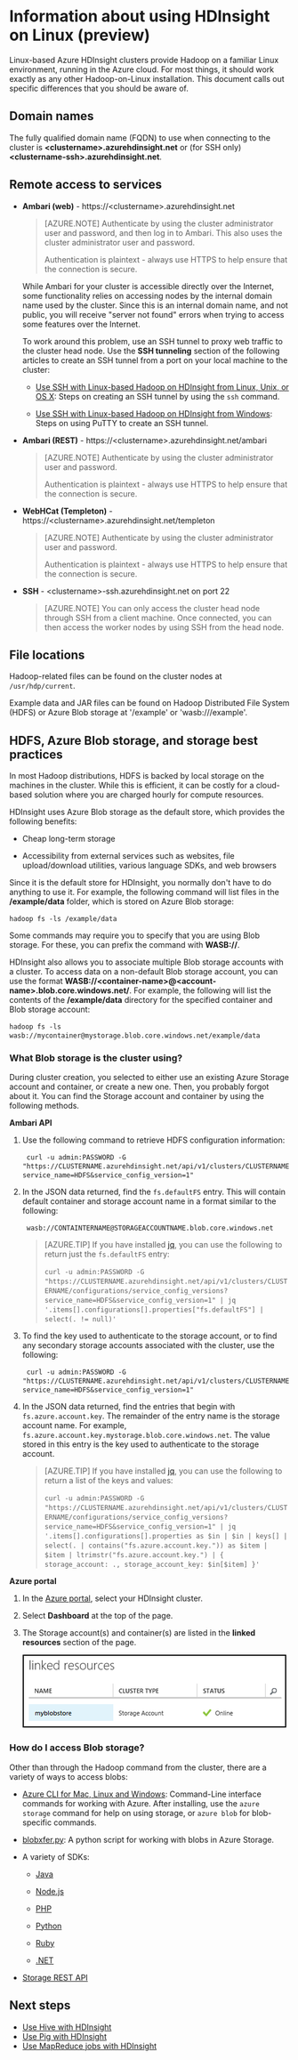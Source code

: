 <properties
   pageTitle="Tips for using Hadoop on Linux-based HDInsight | Microsoft Azure"
   description="Get implementation tips for using Linux-based HDInsight (Hadoop) clusters on a familiar Linux environment running in the Azure cloud."
   services="hdinsight"
   documentationCenter=""
   authors="Blackmist"
   manager="paulettm"
   editor="cgronlun"/>

<tags
   ms.service="hdinsight"
   ms.devlang="na"
   ms.topic="article"
   ms.tgt_pltfrm="na"
   ms.workload="big-data"
   ms.date="05/27/2015"
   ms.author="larryfr"/>

# Information about using HDInsight on Linux (preview)

Linux-based Azure HDInsight clusters provide Hadoop on a familiar Linux environment, running in the Azure cloud. For most things, it should work exactly as any other Hadoop-on-Linux installation. This document calls out specific differences that you should be aware of.

## Domain names

The fully qualified domain name (FQDN) to use when connecting to the cluster is **&lt;clustername>.azurehdinsight.net** or (for SSH only) **&lt;clustername-ssh>.azurehdinsight.net**.

## Remote access to services

* **Ambari (web)** - https://&lt;clustername>.azurehdinsight.net

	> [AZURE.NOTE] Authenticate by using the cluster administrator user and password, and then log in to Ambari. This also uses the cluster administrator user and password.
	>
	> Authentication is plaintext - always use HTTPS to help ensure that the connection is secure.

	While Ambari for your cluster is accessible directly over the Internet, some functionality relies on accessing nodes by the internal domain name used by the cluster. Since this is an internal domain name, and not public, you will receive "server not found" errors when trying to access some features over the Internet.

	To work around this problem, use an SSH tunnel to proxy web traffic to the cluster head node. Use the **SSH tunneling** section of the following articles to create an SSH tunnel from a port on your local machine to the cluster:

	* [Use SSH with Linux-based Hadoop on HDInsight from Linux, Unix, or OS X](hdinsight-hadoop-linux-use-ssh-unix.md): Steps on creating an SSH tunnel by using the `ssh` command.

	* [Use SSH with Linux-based Hadoop on HDInsight from Windows](hdinsight-hadoop-linux-use-ssh-windows): Steps on using PuTTY to create an SSH tunnel.

* **Ambari (REST)** - https://&lt;clustername>.azurehdinsight.net/ambari

	> [AZURE.NOTE] Authenticate by using the cluster administrator user and password.
	>
	> Authentication is plaintext - always use HTTPS to help ensure that the connection is secure.

* **WebHCat (Templeton)** - https://&lt;clustername>.azurehdinsight.net/templeton

	> [AZURE.NOTE] Authenticate by using the cluster administrator user and password.
	>
	> Authentication is plaintext - always use HTTPS to help ensure that the connection is secure.

* **SSH** - &lt;clustername>-ssh.azurehdinsight.net on port 22

	> [AZURE.NOTE] You can only access the cluster head node through SSH from a client machine. Once connected, you can then access the worker nodes by using SSH from the head node.

## File locations

Hadoop-related files can be found on the cluster nodes at `/usr/hdp/current`.

Example data and JAR files can be found on Hadoop Distributed File System (HDFS) or Azure Blob storage at '/example' or 'wasb:///example'.

## HDFS, Azure Blob storage, and storage best practices

In most Hadoop distributions, HDFS is backed by local storage on the machines in the cluster. While this is efficient, it can be costly for a cloud-based solution where you are charged hourly for compute resources.

HDInsight uses Azure Blob storage as the default store, which provides the following benefits:

* Cheap long-term storage

* Accessibility from external services such as websites, file upload/download utilities, various language SDKs, and web browsers

Since it is the default store for HDInsight, you normally don't have to do anything to use it. For example, the following command will list files in the **/example/data** folder, which is stored on Azure Blob storage:

	hadoop fs -ls /example/data

Some commands may require you to specify that you are using Blob storage. For these, you can prefix the command with **WASB://**.

HDInsight also allows you to associate multiple Blob storage accounts with a cluster. To access data on a non-default Blob storage account, you can use the format **WASB://&lt;container-name>@&lt;account-name>.blob.core.windows.net/**. For example, the following will list the contents of the **/example/data** directory for the specified container and Blob storage account:

	hadoop fs -ls wasb://mycontainer@mystorage.blob.core.windows.net/example/data

### What Blob storage is the cluster using?

During cluster creation, you selected to either use an existing Azure Storage account and container, or create a new one. Then, you probably forgot about it. You can find the Storage account and container by using the following methods.

**Ambari API**

1. Use the following command to retrieve HDFS configuration information:

        curl -u admin:PASSWORD -G "https://CLUSTERNAME.azurehdinsight.net/api/v1/clusters/CLUSTERNAME/configurations/service_config_versions?service_name=HDFS&service_config_version=1"

2. In the JSON data returned, find the `fs.defaultFS` entry. This will contain default container and storage account name in a format similar to the following:

        wasb://CONTAINTERNAME@STORAGEACCOUNTNAME.blob.core.windows.net

	> [AZURE.TIP] If you have installed [jq](http://stedolan.github.io/jq/), you can use the following to return just the `fs.defaultFS` entry:
	>
	> `curl -u admin:PASSWORD -G "https://CLUSTERNAME.azurehdinsight.net/api/v1/clusters/CLUSTERNAME/configurations/service_config_versions?service_name=HDFS&service_config_version=1" | jq '.items[].configurations[].properties["fs.defaultFS"] | select(. != null)'`
	
3. To find the key used to authenticate to the storage account, or to find any secondary storage accounts associated with the cluster, use the following:

		curl -u admin:PASSWORD -G "https://CLUSTERNAME.azurehdinsight.net/api/v1/clusters/CLUSTERNAME/configurations/service_config_versions?service_name=HDFS&service_config_version=1"
		
4. In the JSON data returned, find the entries that begin with `fs.azure.account.key`. The remainder of the entry name is the storage account name. For example, `fs.azure.account.key.mystorage.blob.core.windows.net`. The value stored in this entry is the key used to authenticate to the storage account.

	> [AZURE.TIP] If you have installed [jq](http://stedolan.github.io/jq/), you can use the following to return a list of the keys and values:
	>
	> `curl -u admin:PASSWORD -G "https://CLUSTERNAME.azurehdinsight.net/api/v1/clusters/CLUSTERNAME/configurations/service_config_versions?service_name=HDFS&service_config_version=1" | jq '.items[].configurations[].properties as $in | $in | keys[] | select(. | contains("fs.azure.account.key.")) as $item | $item | ltrimstr("fs.azure.account.key.") | { storage_account: ., storage_account_key: $in[$item] }'`


**Azure portal**

1. In the [Azure portal](https://manage.windowsazure.com/), select your HDInsight cluster.

2. Select **Dashboard** at the top of the page.

3. The Storage account(s) and container(s) are listed in the **linked resources** section of the page.

	![linked resources](./media/hdinsight-hadoop-linux-information/storageportal.png)

### How do I access Blob storage?

Other than through the Hadoop command from the cluster, there are a variety of ways to access blobs:

* [Azure CLI for Mac, Linux and Windows](../xplat-cli.md): Command-Line interface commands for working with Azure. After installing, use the `azure storage` command for help on using storage, or `azure blob` for blob-specific commands.

* [blobxfer.py](https://github.com/Azure/azure-batch-samples/tree/master/Python/Storage): A python script for working with blobs in Azure Storage.

* A variety of SDKs:

	* [Java](https://github.com/Azure/azure-sdk-for-java)

	* [Node.js](https://github.com/Azure/azure-sdk-for-node)

	* [PHP](https://github.com/Azure/azure-sdk-for-php)

	* [Python](https://github.com/Azure/azure-sdk-for-python)

	* [Ruby](https://github.com/Azure/azure-sdk-for-ruby)

	* [.NET](https://github.com/Azure/azure-sdk-for-net)

* [Storage REST API](https://msdn.microsoft.com/library/azure/dd135733.aspx)

## Next steps

* [Use Hive with HDInsight](hdinsight-use-hive.md)
* [Use Pig with HDInsight](hdinsight-use-pig.md)
* [Use MapReduce jobs with HDInsight](hdinsight-use-mapreduce.md)
 
<!--HONumber=62-->
